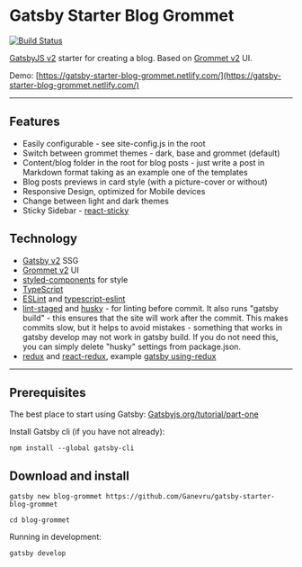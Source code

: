 # Gatsby Starter Blog Grommet

[![Build Status](https://travis-ci.com/Ganevru/gatsby-starter-blog-grommet.svg?branch=master)](https://travis-ci.com/Ganevru/gatsby-starter-blog-grommet)

[GatsbyJS v2](https://www.gatsbyjs.org/) starter for creating a blog. Based on [Grommet v2](https://v2.grommet.io/) UI.

Demo: [https://gatsby-starter-blog-grommet.netlify.com/](https://gatsby-starter-blog-grommet.netlify.com/)

---

## Features

- Easily configurable - see site-config.js in the root
- Switch between grommet themes - dark, base and grommet (default)
- Content/blog folder in the root for blog posts - just write a post in Markdown format taking as an example one of the templates
- Blog posts previews in card style (with a picture-cover or without)
- Responsive Design, optimized for Mobile devices
- Change between light and dark themes
- Sticky Sidebar - [react-sticky](https://github.com/captivationsoftware/react-sticky)

## Technology

- [Gatsby v2](https://www.gatsbyjs.org/) SSG
- [Grommet v2](https://v2.grommet.io/) UI
- [styled-components](https://www.styled-components.com) for style
- [TypeScript](https://typescriptlang.org)
- [ESLint](https://eslint.org/) and [typescript-eslint](https://github.com/typescript-eslint/typescript-eslint)
- [lint-staged](https://github.com/okonet/lint-staged) and [husky](https://github.com/typicode/husky) - for linting before commit. It also runs "gatsby build" - this ensures that the site will work after the commit. This makes commits slow, but it helps to avoid mistakes - something that works in gatsby develop may not work in gatsby build. If you do not need this, you can simply delete "husky" settings from package.json.
- [redux](https://redux.js.org/) and [react-redux](https://react-redux.js.org/), example [gatsby using-redux](https://github.com/gatsbyjs/gatsby/tree/master/examples/using-redux)

---

## Prerequisites

The best place to start using Gatsby: [Gatsbyjs.org/tutorial/part-one](https://www.gatsbyjs.org/tutorial/part-one)

Install Gatsby cli (if you have not already):

```text
npm install --global gatsby-cli
```

## Download and install

```text
gatsby new blog-grommet https://github.com/Ganevru/gatsby-starter-blog-grommet
```

```text
cd blog-grommet
```

Running in development:

```text
gatsby develop
```
